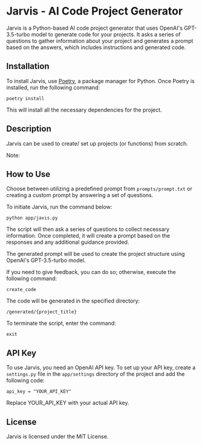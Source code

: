 # Jarvis - AI Code Project Generator

Jarvis is a Python-based AI code project generator that uses OpenAI's GPT-3.5-turbo model to generate code for your projects. It asks a series of questions to gather information about your project and generates a prompt based on the answers, which includes instructions and generated code.

## Installation

To install Jarvis, use [Poetry](https://python-poetry.org/), a package manager for Python. Once Poetry is installed, run the following command:

```
poetry install
```

This will install all the necessary dependencies for the project.

## Description

Jarvis can be used to create/ set up projects (or functions) from scratch.

Note:

## How to Use

Choose between utilizing a predefined prompt from `prompts/prompt.txt` or creating a custom prompt by answering a set of questions.

To initiate Jarvis, run the command below:

```
python app/javis.py
```

The script will then ask a series of questions to collect necessary information. Once completed, it will create a prompt based on the responses and any additional guidance provided.

The generated prompt will be used to create the project structure using OpenAI's GPT-3.5-turbo model.

If you need to give feedback, you can do so; otherwise, execute the following command:

```
create_code
```

The code will be generated in the specified directory:

```
/generated/{project_title}
```

To terminate the script, enter the command:

```
exit
```

## API Key

To use Jarvis, you need an OpenAI API key. To set up your API key, create a `settings.py` file in the `app/settings` directory of the project and add the following code:

```
api_key = "YOUR_API_KEY"
```

Replace YOUR_API_KEY with your actual API key.

## License

Jarvis is licensed under the MIT License.
